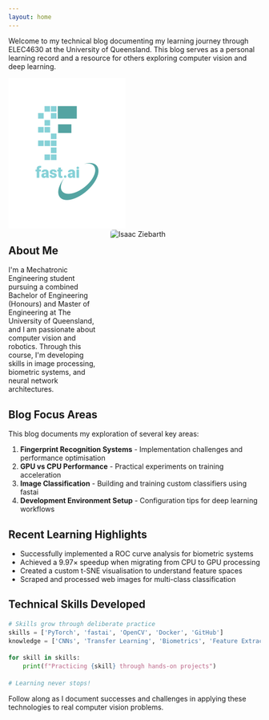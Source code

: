 ```yaml
---
layout: home
---
```


Welcome to my technical blog documenting my learning journey through ELEC4630 at the University of Queensland. This blog serves as a personal learning record and a resource for others exploring computer vision and deep learning.

![Image of fast.ai logo](images/logo.png) <img src="/elec4630-blog/images/profile.jpg"
     alt="Isaac Ziebarth"
     style="float:right;
            width:300px;          /* keep existing width */
            height:300px;         /* make it a bit shorter */
            object-fit:cover;     /* crops evenly if height < natural */
            margin-left:20px;
            margin-bottom:10px;
            border-radius:5px;">


## About Me

I'm a Mechatronic Engineering student pursuing a combined Bachelor of Engineering (Honours) and Master of Engineering at The University of Queensland, and I am passionate about computer vision and robotics. Through this course, I'm developing skills in image processing, biometric systems, and neural network architectures.

## Blog Focus Areas

This blog documents my exploration of several key areas:

1. **Fingerprint Recognition Systems** - Implementation challenges and performance optimisation
2. **GPU vs CPU Performance** - Practical experiments on training acceleration
3. **Image Classification** - Building and training custom classifiers using fastai
4. **Development Environment Setup** - Configuration tips for deep learning workflows

## Recent Learning Highlights

- Successfully implemented a ROC curve analysis for biometric systems
- Achieved a 9.97× speedup when migrating from CPU to GPU processing
- Created a custom t-SNE visualisation to understand feature spaces
- Scraped and processed web images for multi-class classification

## Technical Skills Developed

```python
# Skills grow through deliberate practice
skills = ['PyTorch', 'fastai', 'OpenCV', 'Docker', 'GitHub']
knowledge = ['CNNs', 'Transfer Learning', 'Biometrics', 'Feature Extraction']

for skill in skills:
    print(f"Practicing {skill} through hands-on projects")
    
# Learning never stops!
```

Follow along as I document successes and challenges in applying these technologies to real computer vision problems.
